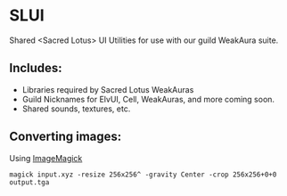 # SLUI

Shared &lt;Sacred Lotus&gt; UI Utilities for use with our guild WeakAura suite.

## Includes:

- Libraries required by Sacred Lotus WeakAuras
- Guild Nicknames for ElvUI, Cell, WeakAuras, and more coming soon.
- Shared sounds, textures, etc.

## Converting images:

Using [ImageMagick](https://imagemagick.org/)

```
magick input.xyz -resize 256x256^ -gravity Center -crop 256x256+0+0 output.tga
```
